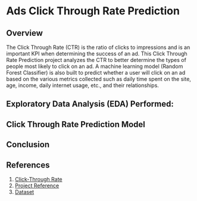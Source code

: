 # Ads Click Through Rate Prediction

 ## Overview

The Click Through Rate (CTR) is the ratio of clicks to impressions and is an important KPI when determining the success of an ad. This Click Through Rate Prediction project analyzes the CTR to better determine the types of people most likely to click on an ad. A machine learning model (Random Forest Classifier) is also built to predict whether a user will click on an ad based on the various metrics collected such as daily time spent on the site, age, income, daily internet usage, etc., and their relationships.

 ## Exploratory Data Analysis (EDA) Performed:

 ###

 ## Click Through Rate Prediction Model

 ## Conclusion

 ## References

 1. [Click-Through Rate](https://www.masterclass.com/articles/what-is-click-through-rate)
 2. [Project Reference]([https://divvybikes.com/data-license-agreement](https://thecleverprogrammer.com/2023/01/16/ads-click-through-rate-prediction-using-python/))
 3. [Dataset]([https://divvybikes.com/data-license-agreement](https://www.kaggle.com/datasets/gauravduttakiit/clickthrough-rate-prediction))
